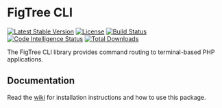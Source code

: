 # FigTree CLI

[![Latest Stable Version](https://img.shields.io/packagist/v/figtree-php/cli)](https://packagist.org/packages/figtree-php/cli)
[![License](https://img.shields.io/packagist/l/figtree-php/cli)](https://github.com/figtree-php/cli/blob/master/license.txt)
[![Build Status](https://scrutinizer-ci.com/g/figtree-php/cli/badges/build.png?b=master)](https://scrutinizer-ci.com/g/figtree-php/cli/build-status/master)
[![Code Intelligence Status](https://scrutinizer-ci.com/g/figtree-php/cli/badges/code-intelligence.svg?b=master)](https://scrutinizer-ci.com/code-intelligence)
[![Total Downloads](https://img.shields.io/packagist/dt/figtree-php/cli)](https://packagist.org/packages/figtree-php/cli)

The FigTree CLI library provides command routing to terminal-based
PHP applications.

## Documentation

Read the [wiki](https://github.com/figtree-php/cli/wiki) for
installation instructions and how to use this package.
